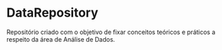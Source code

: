 # DataRepository
Repositório criado com o objetivo de fixar conceitos teóricos e práticos a respeito da área de Análise de Dados.
